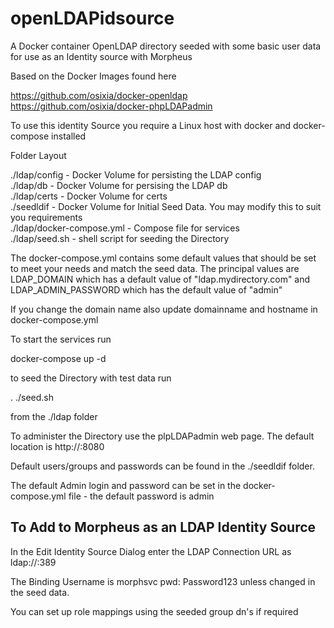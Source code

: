 openLDAPidsource
================

A Docker container OpenLDAP directory seeded with some basic user data for use as an Identity source with Morpheus

Based on the Docker Images found here

https://github.com/osixia/docker-openldap  
https://github.com/osixia/docker-phpLDAPadmin  

To use this identity Source you require a Linux host with docker and docker-compose installed

Folder Layout

./ldap/config              - Docker Volume for persisting the LDAP config  
./ldap/db                  - Docker Volume for persising the LDAP db  
./ldap/certs               - Docker Volume for certs  
./seedldif                 - Docker Volume for Initial Seed Data. You may modify this to suit you requirements  
./ldap/docker-compose.yml  - Compose file for services  
./ldap/seed.sh             - shell script for seeding the Directory  

The docker-compose.yml contains some default values that should be set to meet your needs and match the seed data. The principal values are LDAP_DOMAIN which has a default value of "ldap.mydirectory.com" and LDAP_ADMIN_PASSWORD which has the default value of "admin"

If you change the domain name also update domainname and hostname in docker-compose.yml

To start the services run

docker-compose up -d

to seed the Directory with test data run

. ./seed.sh

from the ./ldap folder

To administer the Directory use the plpLDAPadmin web page. The default location is http://<dockerhost>:8080
  
Default users/groups and passwords can be found in the ./seedldif folder.

The default Admin login and password can be set in the docker-compose.yml file - the default password is admin

To Add to Morpheus as an LDAP Identity Source
---------------------------------------------

In the Edit Identity Source Dialog enter the LDAP Connection URL as ldap://<dockerhost>:389

The Binding Username is morphsvc pwd: Password123 unless changed in the seed data.

You can set up role mappings using the seeded group dn's if required